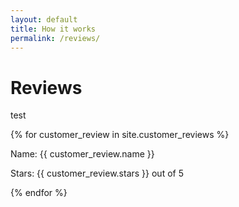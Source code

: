 ```yaml
---
layout: default
title: How it works
permalink: /reviews/
---
```


<h1>Reviews</h1>

<p>test</p>

{% for customer_review in site.customer_reviews %}
    <p>Name: {{ customer_review.name }}</p>
    <p>Stars: {{ customer_review.stars }} out of 5</p>
{% endfor %}